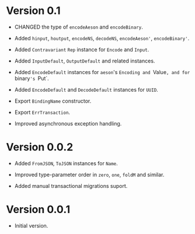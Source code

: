 # Version 0.1

* CHANGED the type of `encodeAeson` and `encodeBinary`.

* Added `hinput`, `houtput`, `encodeNS`, `decodeNS`, `encodeAeson'`,
  `encodeBinary'`.

* Added `Contravariant` `Rep` instance for `Encode` and `Input`.

* Added `InputDefault`, `OutputDefault` and related instances.

* Added `EncodeDefault` instances for `aeson`'s `Encoding and `Value`,
  and for `binary`'s `Put`.

* Added `EncodeDefault` and `DecodeDefault` instances for `UUID`.

* Export `BindingName` constructor.

* Export `ErrTransaction`.

* Improved asynchronous exception handling.


# Version 0.0.2

* Added `FromJSON`, `ToJSON` instances for `Name`.

* Improved type-parameter order in `zero`, `one`, `foldM` and similar.

* Added manual transactional migrations suport.


# Version 0.0.1

* Initial version.
